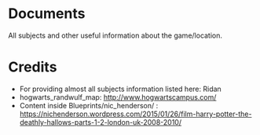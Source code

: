 Documents
=========

All subjects and other useful information about the game/location.



Credits
=======

- For providing almost all subjects information listed here: Ridan
- hogwarts_randwulf_map: http://www.hogwartscampus.com/
- Content inside Blueprints/nic_henderson/ : https://nichenderson.wordpress.com/2015/01/26/film-harry-potter-the-deathly-hallows-parts-1-2-london-uk-2008-2010/
